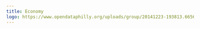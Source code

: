 ```yaml
---
title: Economy
logo: https://www.opendataphilly.org/uploads/group/20141223-193813.665606iconseconomy.svg
---
```

